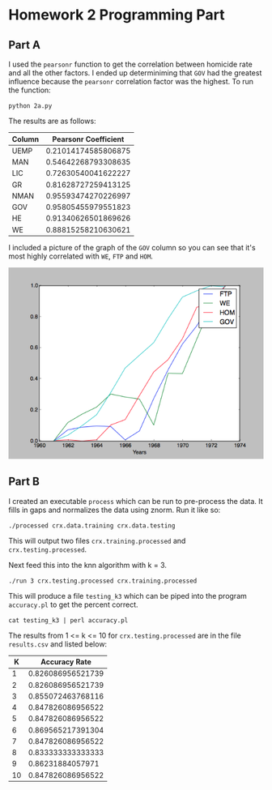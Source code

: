# Homework 2 Programming Part

## Part A

I used the `pearsonr` function to get the correlation between homicide rate and all the other factors. I ended up determiniming that `GOV` had the greatest influence because the `pearsonr` correlation factor was the highest. To run the function:

	python 2a.py

The results are as follows:

| Column    | Pearsonr Coefficient   |
| ----- | --------------- |
| UEMP | 0.21014174585806875 | 0.49076686344682885 |
| MAN | 0.54642268793308635 | 0.053341733728136047 |
| LIC | 0.72630540041622227 | 0.0049312511726717981 |
| GR | 0.81628727259413125 | 0.00066418184428171866 |
| NMAN | 0.95593474270226997 | 3.4106187302865251e-07 |
| GOV | 0.95805455979551823 | 2.6112711142666157e-07 |
| HE | 0.91340626501869626 | 1.2894523436469096e-05 |
| WE | 0.88815258210630621 | 5.0114380369048699e-05 |

I included a picture of the graph of the `GOV` column so you can see that it's most highly correlated with `WE`, `FTP` and `HOM`.

![GOV](2a.png)

## Part B

I created an executable `process` which can be run to pre-process the data. It fills in gaps and normalizes the data using znorm. Run it like so:

	./processed crx.data.training crx.data.testing

This will output two files `crx.training.processed` and `crx.testing.processed`. 

Next feed this into the knn algorithm with k = 3.

	./run 3 crx.testing.processed crx.training.processed

This will produce a file `testing_k3` which can be piped into the program `accuracy.pl` to get the percent correct.

	cat testing_k3 | perl accuracy.pl

The results from 1 <= k <= 10 for `crx.testing.processed` are in the file `results.csv` and listed below:


| K     | Accuracy Rate   |
| ----- | --------------- |
| 1 | 0.826086956521739 |
| 2 | 0.826086956521739 |
| 3 | 0.855072463768116 |
| 4 | 0.847826086956522 |
| 5 | 0.847826086956522 |
| 6 | 0.869565217391304 |
| 7 | 0.847826086956522 |
| 8 | 0.833333333333333 |
| 9 | 0.86231884057971 |
| 10 | 0.847826086956522 |